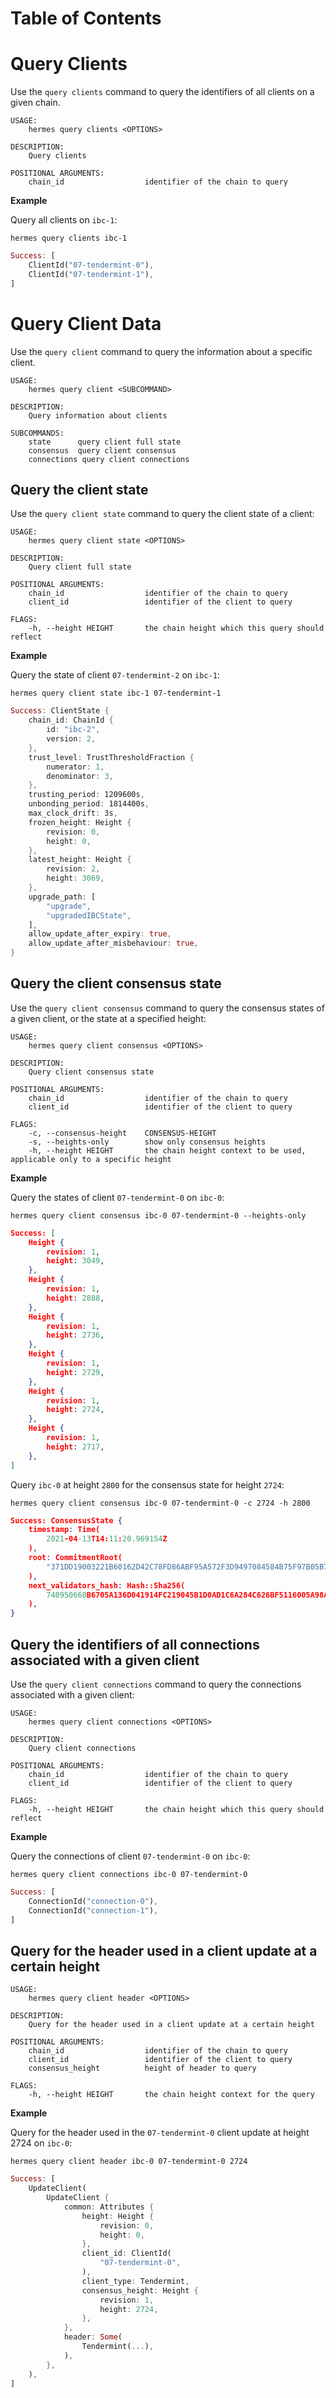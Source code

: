 
# Table of Contents

<!-- toc -->

# Query Clients

Use the `query clients` command to query the identifiers of all clients on a given chain.

```shell
USAGE:
    hermes query clients <OPTIONS>

DESCRIPTION:
    Query clients

POSITIONAL ARGUMENTS:
    chain_id                  identifier of the chain to query
```

__Example__

Query all clients on `ibc-1`:

```shell
hermes query clients ibc-1
```

```rust
Success: [
    ClientId("07-tendermint-0"),
    ClientId("07-tendermint-1"),
]
```

# Query Client Data

Use the `query client` command to query the information about a specific client.

```shell
USAGE:
    hermes query client <SUBCOMMAND>

DESCRIPTION:
    Query information about clients

SUBCOMMANDS:
    state      query client full state
    consensus  query client consensus
    connections query client connections
```

## Query the client state

Use the `query client state` command to query the client state of a client:

```shell
USAGE:
    hermes query client state <OPTIONS>

DESCRIPTION:
    Query client full state

POSITIONAL ARGUMENTS:
    chain_id                  identifier of the chain to query
    client_id                 identifier of the client to query

FLAGS:
    -h, --height HEIGHT       the chain height which this query should reflect
```

__Example__

Query the state of client `07-tendermint-2` on `ibc-1`:

```shell
hermes query client state ibc-1 07-tendermint-1
```

```rust
Success: ClientState {
    chain_id: ChainId {
        id: "ibc-2",
        version: 2,
    },
    trust_level: TrustThresholdFraction {
        numerator: 1,
        denominator: 3,
    },
    trusting_period: 1209600s,
    unbonding_period: 1814400s,
    max_clock_drift: 3s,
    frozen_height: Height {
        revision: 0,
        height: 0,
    },
    latest_height: Height {
        revision: 2,
        height: 3069,
    },
    upgrade_path: [
        "upgrade",
        "upgradedIBCState",
    ],
    allow_update_after_expiry: true,
    allow_update_after_misbehaviour: true,
}
```

## Query the client consensus state

Use the `query client consensus` command to query the consensus states of a given client, or the state at a specified height:

```shell
USAGE:
    hermes query client consensus <OPTIONS>

DESCRIPTION:
    Query client consensus state

POSITIONAL ARGUMENTS:
    chain_id                  identifier of the chain to query
    client_id                 identifier of the client to query

FLAGS:
    -c, --consensus-height    CONSENSUS-HEIGHT
    -s, --heights-only        show only consensus heights
    -h, --height HEIGHT       the chain height context to be used, applicable only to a specific height
```

__Example__

Query the states of client `07-tendermint-0` on `ibc-0`:

```shell
hermes query client consensus ibc-0 07-tendermint-0 --heights-only
```

```json
Success: [
    Height {
        revision: 1,
        height: 3049,
    },
    Height {
        revision: 1,
        height: 2888,
    },
    Height {
        revision: 1,
        height: 2736,
    },
    Height {
        revision: 1,
        height: 2729,
    },
    Height {
        revision: 1,
        height: 2724,
    },
    Height {
        revision: 1,
        height: 2717,
    },
]
```

Query `ibc-0` at height `2800` for the consensus state for height `2724`:

```shell
hermes query client consensus ibc-0 07-tendermint-0 -c 2724 -h 2800
```

```json
Success: ConsensusState {
    timestamp: Time(
        2021-04-13T14:11:20.969154Z
    ),
    root: CommitmentRoot(
        "371DD19003221B60162D42C78FD86ABF95A572F3D9497084584B75F97B05B70C"
    ),
    next_validators_hash: Hash::Sha256(
        740950668B6705A136D041914FC219045B1D0AD1C6A284C626BF5116005A98A7
    ),
}
```

## Query the identifiers of all connections associated with a given client

Use the `query client connections` command to query the connections associated with a given client:

```shell
USAGE:
    hermes query client connections <OPTIONS>

DESCRIPTION:
    Query client connections

POSITIONAL ARGUMENTS:
    chain_id                  identifier of the chain to query
    client_id                 identifier of the client to query

FLAGS:
    -h, --height HEIGHT       the chain height which this query should reflect
```

__Example__

Query the connections of client `07-tendermint-0` on `ibc-0`:

```shell
hermes query client connections ibc-0 07-tendermint-0
```

```rust
Success: [
    ConnectionId("connection-0"),
    ConnectionId("connection-1"),
]
```

## Query for the header used in a client update at a certain height

```
USAGE:
    hermes query client header <OPTIONS>

DESCRIPTION:
    Query for the header used in a client update at a certain height

POSITIONAL ARGUMENTS:
    chain_id                  identifier of the chain to query
    client_id                 identifier of the client to query
    consensus_height          height of header to query

FLAGS:
    -h, --height HEIGHT       the chain height context for the query
```

__Example__

Query for the header used in the `07-tendermint-0` client update at height 2724 on `ibc-0`:

```shell
hermes query client header ibc-0 07-tendermint-0 2724
```

```rust
Success: [
    UpdateClient(
        UpdateClient {
            common: Attributes {
                height: Height {
                    revision: 0,
                    height: 0,
                },
                client_id: ClientId(
                    "07-tendermint-0",
                ),
                client_type: Tendermint,
                consensus_height: Height {
                    revision: 1,
                    height: 2724,
                },
            },
            header: Some(
                Tendermint(...),
            ),
        },
    ),
]
```
